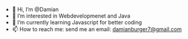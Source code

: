 - 👋 Hi, I’m @Damian
- 👀 I’m interested in Webdevelopmenet and Java
- 🌱 I’m currently learning Javascript for better coding
- 📫 How to reach me: send me an email: damianburger7@gmail.com

<!---
Damianbu/Damianbu is a ✨ special ✨ repository because its `README.md` (this file) appears on your GitHub profile.
You can click the Preview link to take a look at your changes.
--->

